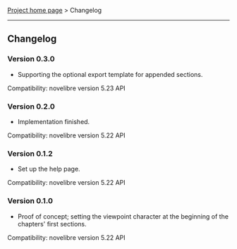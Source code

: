 [Project home page](../) > Changelog

------------------------------------------------------------------------

## Changelog


### Version 0.3.0

- Supporting the optional export template for appended sections.

Compatibility: novelibre version 5.23 API


### Version 0.2.0

- Implementation finished.

Compatibility: novelibre version 5.22 API


### Version 0.1.2

- Set up the help page.

Compatibility: novelibre version 5.22 API


### Version 0.1.0

- Proof of concept; setting the viewpoint character at the beginning of the 
  chapters' first sections.

Compatibility: novelibre version 5.22 API
